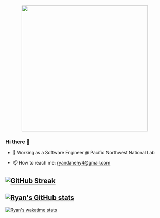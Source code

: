 <div id="header" align="center">
  <img src="https://media.giphy.com/media/1GEATImIxEXVR79Dhk/giphy.gif" width="400"/>
</div>

### Hi there 👋
- 👔 Working as a Software Engineer @ Pacific Northwest National Lab

- 📫 How to reach me: ryandanehy4@gmail.com

[![GitHub Streak](http://github-readme-streak-stats.herokuapp.com?user=ryandanehy&theme=dark&background=000000)](https://git.io/streak-stats)
---
[![Ryan's GitHub stats](https://github-readme-stats.vercel.app/api?username=ryandanehy&theme=onedark)](https://github.com/anuraghazra/github-readme-stats)
---
[![Ryan's wakatime stats](https://github-readme-stats.vercel.app/api/wakatime?username=ryandanehy&theme=nightowl)](https://github.com/anuraghazra/github-readme-stats)
